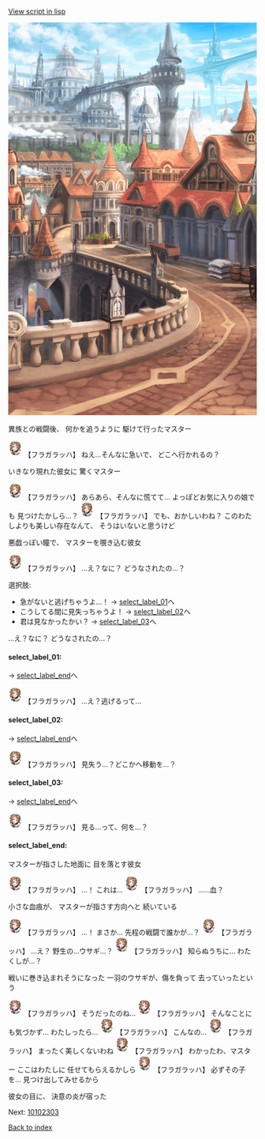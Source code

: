 [View script in lisp](../scripts/10102302.txt)

![town.png](../images/backgrounds/town.png)

異族との戦闘後、
何かを追うように
駆けて行ったマスター

<img src="../images/units/101021.png" alt="101021.png" height="34"/>
【フラガラッハ】
ねえ…そんなに急いで、
どこへ行かれるの？

いきなり現れた彼女に
驚くマスター

<img src="../images/units/101021.png" alt="101021.png" height="34"/>
【フラガラッハ】
あらあら、そんなに慌てて…
よっぽどお気に入りの娘でも
見つけたかしら…？

<img src="../images/units/101021.png" alt="101021.png" height="34"/>
【フラガラッハ】
でも、おかしいわね？
このわたしよりも美しい存在なんて、
そうはいないと思うけど

悪戯っぽい瞳で、
マスターを覗き込む彼女

<img src="../images/units/101021.png" alt="101021.png" height="34"/>
【フラガラッハ】
…え？なに？
どうなされたの…？

選択肢:
- 急がないと逃げちゃうよ…！ → [select_label_01](#select_label_01)へ
- こうしてる間に見失っちゃうよ！ → [select_label_02](#select_label_02)へ
- 君は見なかったかい？ → [select_label_03](#select_label_03)へ

…え？なに？
どうなされたの…？

#### select_label_01:
 → [select_label_end](#select_label_end)へ

<img src="../images/units/101021.png" alt="101021.png" height="34"/>
【フラガラッハ】
…え？逃げるって…

#### select_label_02:
 → [select_label_end](#select_label_end)へ

<img src="../images/units/101021.png" alt="101021.png" height="34"/>
【フラガラッハ】
見失う…？どこかへ移動を…？

#### select_label_03:
 → [select_label_end](#select_label_end)へ

<img src="../images/units/101021.png" alt="101021.png" height="34"/>
【フラガラッハ】
見る…って、何を…？

#### select_label_end:

マスターが指さした地面に
目を落とす彼女

<img src="../images/units/101021.png" alt="101021.png" height="34"/>
【フラガラッハ】
…！
これは…

<img src="../images/units/101021.png" alt="101021.png" height="34"/>
【フラガラッハ】
……血？

小さな血痕が、
マスターが指さす方向へと
続いている

<img src="../images/units/101021.png" alt="101021.png" height="34"/>
【フラガラッハ】
…！
まさか…
先程の戦闘で誰かが…？

<img src="../images/units/101021.png" alt="101021.png" height="34"/>
【フラガラッハ】
…え？
野生の…ウサギ…？

<img src="../images/units/101021.png" alt="101021.png" height="34"/>
【フラガラッハ】
知らぬうちに…
わたくしが…？

戦いに巻き込まれそうになった
一羽のウサギが、傷を負って
去っていったという

<img src="../images/units/101021.png" alt="101021.png" height="34"/>
【フラガラッハ】
そうだったのね…

<img src="../images/units/101021.png" alt="101021.png" height="34"/>
【フラガラッハ】
そんなことにも気づかず…
わたしったら…

<img src="../images/units/101021.png" alt="101021.png" height="34"/>
【フラガラッハ】
こんなの…

<img src="../images/units/101021.png" alt="101021.png" height="34"/>
【フラガラッハ】
まったく美しくないわね

<img src="../images/units/101021.png" alt="101021.png" height="34"/>
【フラガラッハ】
わかったわ、マスター
ここはわたしに
任せてもらえるかしら

<img src="../images/units/101021.png" alt="101021.png" height="34"/>
【フラガラッハ】
必ずその子を…
見つけ出してみせるから

彼女の目に、
決意の炎が宿った

Next: [10102303](10102303.md)

[Back to index](index.md)

